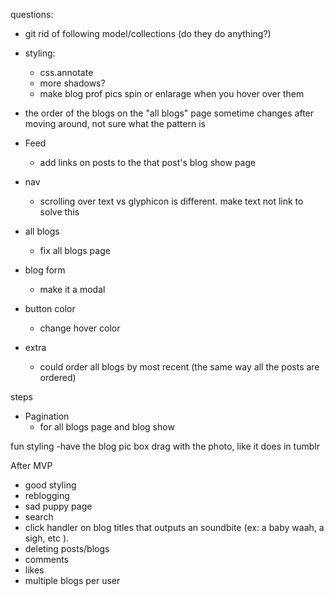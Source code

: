 questions:


  - git rid of following model/collections (do they do anything?)

  - styling:
    - css.annotate
    - more shadows?
    - make blog prof pics spin or enlarage when you hover over them

  - the order of the blogs on the "all blogs" page sometime changes after moving around, not sure what the pattern is

  - Feed
    - add links on posts to the that post's blog show page

  - nav
    - scrolling over text vs glyphicon is different. make text not link to solve this

  - all blogs
    - fix all blogs page

  - blog form
    - make it a modal

  - button color
    - change hover color

  - extra
    - could order all blogs by most recent (the same way all the posts are ordered)

steps

  - Pagination
    - for all blogs page and blog show

fun styling
  -have the blog pic box drag with the photo, like it does in tumblr

After MVP
  - good styling
  - reblogging
  - sad puppy page
  - search
  - click handler on blog titles that outputs an soundbite (ex: a baby waah, a sigh, etc ).
  - deleting posts/blogs
  - comments
  - likes
  - multiple blogs per user

